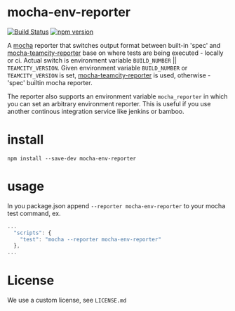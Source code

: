 # mocha-env-reporter
[![Build Status](https://img.shields.io/travis/wix/mocha-env-reporter/master.svg?label=build%20status)](https://travis-ci.org/wix/mocha-env-reporter) [![npm version](https://badge.fury.io/js/mocha-env-reporter.svg)](https://badge.fury.io/js/mocha-env-reporter)

A [mocha](https://mochajs.org/) reporter that switches output format between built-in 'spec' and [mocha-teamcity-reporter](https://www.npmjs.com/package/mocha-teamcity-reporter) base on where tests are being executed - locally or ci. Actual switch is environment variable `BUILD_NUMBER` || `TEAMCITY_VERSION`. Given environment variable `BUILD_NUMBER` or `TEAMCITY_VERSION` is set, [mocha-teamcity-reporter](https://www.npmjs.com/package/mocha-teamcity-reporter) is used, otherwise - 'spec' builtin mocha reporter.

The reporter also supports an environment variable `mocha_reporter` in which you can set an arbitrary environment
reporter. This is useful if you use another continous integration service like jenkins or bamboo.

# install

```
npm install --save-dev mocha-env-reporter
```

# usage

In you package.json append `--reporter mocha-env-reporter` to your mocha test command, ex.
  
```js
...
  "scripts": {
    "test": "mocha --reporter mocha-env-reporter"
  },
...
```


# License

We use a custom license, see ```LICENSE.md```